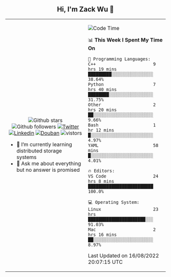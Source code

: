<h2 align="center"> Hi, I'm Zack Wu 👋 </h2>

<table>
    <tr>
        <td valign="center" width="50%">
            <p align="center">
              <img src="https://img.shields.io/github/stars/izackwu?style=social" alt="Github stars" />
              <img src="https://img.shields.io/github/followers/izackwu?style=social" alt="Github followers" />
              <a href="https://twitter.com/_zackwu"><img src="https://img.shields.io/badge/@__zackwu-1DA1F2?style=flat&logo=Twitter&logoColor=white" alt="Twitter"/></a>
              <a href="https://www.linkedin.com/in/izackwu/?locale=en_US"><img src="https://img.shields.io/badge/@izackwu-0073b1?style=flat&logo=LinkedIn&logoColor=white" alt="Linkedin" /></a>
              <a href="https://www.douban.com/people/keith1"><img src="https://img.shields.io/badge/@keith1-007722?style=flat&logo=Douban&logoColor=white" alt="Douban" /></a>
              <img src="https://visitor-badge.glitch.me/badge?page_id=keithnull" alt="vistors" />
            </p>
            <ul>
                <li>🌱 I’m currently learning distributed storage systems</li>
                <li>💬 Ask me about everything but no answer is promised</li>
            </ul>
        </td>
       <td valign="top" width="50%">
    
<!--START_SECTION:waka-->
![Code Time](http://img.shields.io/badge/Code%20Time-0%20secs-blue)

📊 **This Week I Spent My Time On** 

```text
💬 Programming Languages: 
C++                      9 hrs 19 mins       █████████░░░░░░░░░░░░░░░░   38.64% 
Python                   7 hrs 40 mins       ████████░░░░░░░░░░░░░░░░░   31.75% 
Other                    2 hrs 20 mins       ██░░░░░░░░░░░░░░░░░░░░░░░   9.66% 
Bash                     1 hr 12 mins        █░░░░░░░░░░░░░░░░░░░░░░░░   4.97% 
YAML                     58 mins             █░░░░░░░░░░░░░░░░░░░░░░░░   4.01%

🔥 Editors: 
VS Code                  24 hrs 8 mins       █████████████████████████   100.0%

💻 Operating System: 
Linux                    23 hrs              ██████████████████████░░░   91.03% 
Mac                      2 hrs 16 mins       ██░░░░░░░░░░░░░░░░░░░░░░░   8.97%

```


 Last Updated on 16/08/2022 20:07:15 UTC
<!--END_SECTION:waka-->
</td></tr>
</table>


